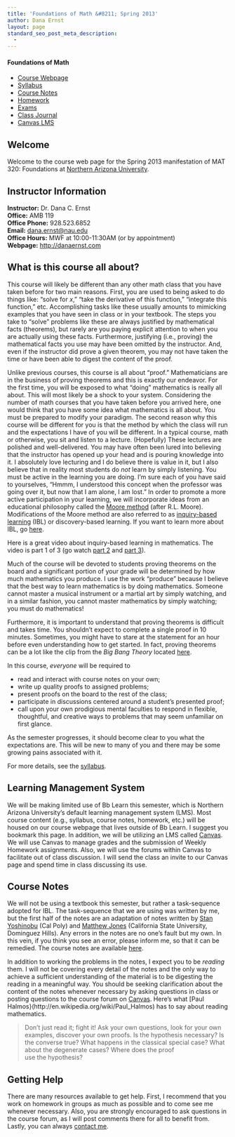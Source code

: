 ```yaml
---
title: 'Foundations of Math &#8211; Spring 2013'
author: Dana Ernst
layout: page
standard_seo_post_meta_description:
  - 
---
```

<div id="right">
  <h4>
    Foundations of Math
  </h4>
  
  <ul>
    <li>
      <a href="http://teaching.danaernst.com/mat320s13/">Course Webpage</a>
    </li>
    <li>
      <a href="http://teaching.danaernst.com/mat320s13/syllabus/">Syllabus</a>
    </li>
    <li>
      <a href="http://teaching.danaernst.com/mat320s13/notes/">Course Notes</a>
    </li>
    <li>
      <a href="http://teaching.danaernst.com/mat320s13/homework/">Homework</a>
    </li>
    <li>
      <a href="http://teaching.danaernst.com/mat320s13/exams/">Exams</a>
    </li>
    <li>
      <a href="http://teaching.danaernst.com/mat320s13/class-journal/">Class Journal</a>
    </li>
    <li>
      <a href="https://canvas.instructure.com">Canvas LMS</a>
    </li>
  </ul>
</div>

## Welcome

Welcome to the course web page for the Spring 2013 manifestation of MAT 320: Foundations at [Northern Arizona University][1].

## Instructor Information

**Instructor:** Dr. Dana C. Ernst  
**Office:** AMB 119  
**Office Phone:** 928.523.6852  
**Email:** <dana.ernst@nau.edu>  
**Office Hours:** MWF at 10:00-11:30AM (or by appointment)  
**Webpage:** <http://danaernst.com>

## What is this course all about?

This course will likely be different than any other math class that you have taken before for two main reasons. First, you are used to being asked to do things like: &#8220;solve for $x$,&#8221; &#8220;take the derivative of this function,&#8221; &#8220;integrate this function,&#8221; etc. Accomplishing tasks like these usually amounts to mimicking examples that you have seen in class or in your textbook. The steps you take to &#8220;solve&#8221; problems like these are always justified by mathematical facts (theorems), but rarely are you paying explicit attention to when you are actually using these facts. Furthermore, justifying (i.e., proving) the mathematical facts you use may have been omitted by the instructor. And, even if the instructor did prove a given theorem, you may not have taken the time or have been able to digest the content of the proof.

Unlike previous courses, this course is all about &#8220;proof.&#8221; Mathematicians are in the business of proving theorems and this is exactly our endeavor. For the first time, you will be exposed to what &#8220;doing&#8221; mathematics is really all about. This will most likely be a shock to your system. Considering the number of math courses that you have taken before you arrived here, one would think that you have some idea what mathematics is all about. You must be prepared to modify your paradigm. The second reason why this course will be different for you is that the method by which the class will run and the expectations I have of you will be different. In a typical course, math or otherwise, you sit and listen to a lecture. (Hopefully) These lectures are polished and well-delivered. You may have often been lured into believing that the instructor has opened up your head and is pouring knowledge into it. I absolutely love lecturing and I do believe there is value in it, but I also believe that in reality most students do *not* learn by simply listening. You must be active in the learning you are doing. I&#8217;m sure each of you have said to yourselves, &#8220;Hmmm, I understood this concept when the professor was going over it, but now that I am alone, I am lost.&#8221; In order to promote a more active participation in your learning, we will incorporate ideas from an educational philosophy called the [Moore method][2] (after R.L. Moore). Modifications of the Moore method are also referred to as [inquiry-based learning][3] (IBL) or discovery-based learning. If you want to learn more about IBL, go [here][4].

Here is a great video about inquiry-based learning in mathematics. The video is part 1 of 3 (go watch [part 2][5] and [part 3][6]).

<center>
  </p> 
  
  <p>
  </p>
  
  <p>
    </center>
  </p>
  
  <p>
    Much of the course will be devoted to students proving theorems on the board and a significant portion of your grade will be determined by how much mathematics you produce. I use the work &#8220;produce&#8221; because I believe that the best way to learn mathematics is by doing mathematics. Someone cannot master a musical instrument or a martial art by simply watching, and in a similar fashion, you cannot master mathematics by simply watching; you must do mathematics!
  </p>
  
  <p>
    Furthermore, it is important to understand that proving theorems is difficult and takes time. You shouldn&#8217;t expect to complete a single proof in 10 minutes. Sometimes, you might have to stare at the statement for an hour before even understanding how to get started. In fact, proving theorems can be a lot like the clip from the <em>Big Bang Theory</em> located <a href="http://www.youtube.com/watch?v=i5oc-70Fby4&feature=related">here</a>.
  </p>
  
  <p>
    In this course, <em>everyone</em> will be required to
  </p>
  
  <ul>
    <li>
      read and interact with course notes on your own;
    </li>
    <li>
      write up quality proofs to assigned problems;
    </li>
    <li>
      present proofs on the board to the rest of the class;
    </li>
    <li>
      participate in discussions centered around a student&#8217;s presented proof;
    </li>
    <li>
      call upon your own prodigious mental faculties to respond in flexible, thoughtful, and creative ways to problems that may seem unfamiliar on first glance.
    </li>
  </ul>
  
  <p>
    As the semester progresses, it should become clear to you what the expectations are. This will be new to many of you and there may be some growing pains associated with it.
  </p>
  
  <p>
    For more details, see the <a href="http://teaching.danaernst.com/mat320s13/syllabus/">syllabus</a>.
  </p>
  
  <h2>
    Learning Management System
  </h2>
  
  <p>
    We will be making limited use of Bb Learn this semester, which is Northern Arizona University&#8217;s default learning management system (LMS). Most course content (e.g., syllabus, course notes, homework, etc.) will be housed on our course webpage that lives outside of Bb Learn. I suggest you bookmark this page. In addition, we will be utilizing an LMS called <a href="https://canvas.instructure.com">Canvas</a>. We will use Canvas to manage grades and the submission of Weekly Homework assignments. Also, we will use the forums within Canvas to facilitate out of class discussion. I will send the class an invite to our Canvas page and spend time in class discussing its use.
  </p>
  
  <h2>
    Course Notes
  </h2>
  
  <p>
    We will not be using a textbook this semester, but rather a task-sequence adopted for IBL. The task-sequence that we are using was written by me, but the first half of the notes are an adaptation of notes written by <a href="http://www.calpoly.edu/~styoshin/">Stan Yoshinobu</a> (Cal Poly) and <a href="http://www.csudh.edu/math/mjones/">Matthew Jones</a> (California State University, Dominguez Hills). Any errors in the notes are no one&#8217;s fault but my own. In this vein, if you think you see an error, please inform me, so that it can be remedied. The course notes are available <a href="http://teaching.danaernst.com/mat320s13/notes/">here</a>.
  </p>
  
  <p>
    In addition to working the problems in the notes, I expect you to be <em>reading</em> them. I will not be covering every detail of the notes and the only way to achieve a sufficient understanding of the material is to be digesting the reading in a meaningful way. You should be seeking clarification about the content of the notes whenever necessary by asking questions in class or posting questions to the course forum on <a href="https://canvas.instructure.com">Canvas</a>. Here&#8217;s what [Paul Halmos}(http://en.wikipedia.org/wiki/Paul_Halmos) has to say about reading mathematics.
  </p>
  
  <blockquote>
    <p>
      Don’t just read it; fight it! Ask your own questions, look for your own examples, discover your own proofs. Is the hypothesis necessary? Is the converse true? What happens in the classical special case? What about the degenerate cases? Where does the proof<br /> use the hypothesis?
    </p>
  </blockquote>
  
  <h2>
    Getting Help
  </h2>
  
  <p>
    There are many resources available to get help. First, I recommend that you work on homework in groups as much as possible and to come see me whenever necessary. Also, you are strongly encouraged to ask questions in the course forum, as I will post comments there for all to benefit from. Lastly, you can always <a href="mailto:dana.ernst@nau.edu">contact me</a>.
  </p>

 [1]: http://nau.edu
 [2]: http://legacyrlmoore.org/method.html
 [3]: http://www.inquirybasedlearning.org/?page=What_is_IBL
 [4]: http://danaernst.com/resources/inquiry-based-learning/
 [5]: http://youtu.be/UVDfDTmqAuc
 [6]: http://youtu.be/OMpNXJyrfSo